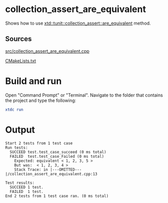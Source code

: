 # collection_assert_are_equivalent

Shows how to use [xtd::tunit::collection_assert::are_equivalent](https://gammasoft71.github.io/xtd/reference_guides/latest/classxtd_1_1tunit_1_1collection__assume.html#a3ad3f9cdf32d816d310b55ddf66654e5) method.

## Sources

[src/collection_assert_are_equivalent.cpp](src/collection_assert_are_equivalent.cpp)

[CMakeLists.txt](CMakeLists.txt)

# Build and run

Open "Command Prompt" or "Terminal". Navigate to the folder that contains the project and type the following:

```cmake
xtdc run
```

# Output

```
Start 2 tests from 1 test case
Run tests:
  SUCCEED test.test_case_succeed (0 ms total)
  FAILED  test.test_case_Failed (0 ms total)
    Expected: equivalent < 1, 2, 3, 5 >
    But was:  < 1, 2, 3, 4 >
    Stack Trace: in |---OMITTED---|/collection_assert_are_equivalent.cpp:13

Test results:
  SUCCEED 1 test.
  FAILED  1 test.
End 2 tests from 1 test case ran. (0 ms total)
```
